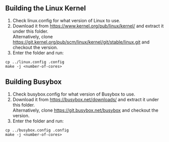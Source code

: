## Building the Linux Kernel
1. Check linux.config for what version of Linux to use.
2. Download it from https://www.kernel.org/pub/linux/kernel/ and extract it under this folder.  
   Alternatively, clone https://git.kernel.org/pub/scm/linux/kernel/git/stable/linux.git and checkout the version.
3. Enter the folder and run:
```
cp ../linux.config .config
make -j <number-of-cores>
```

## Building Busybox
1. Check busybox.config for what version of Busybox to use.
2. Download it from https://busybox.net/downloads/ and extract it under this folder.  
   Alternatively, clone https://git.busybox.net/busybox and checkout the version.
3. Enter the folder and run:
```
cp ../busybox.config .config
make -j <number-of-cores>
```
